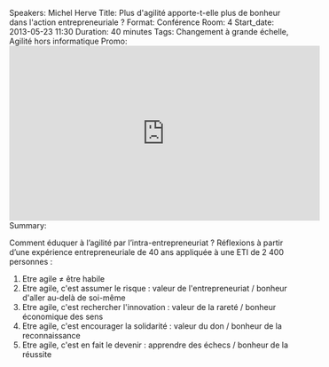 Speakers: Michel Herve
Title: Plus d'agilité apporte-t-elle plus de bonheur dans l'action entrepreneuriale ?
Format: Conférence
Room: 4
Start_date: 2013-05-23 11:30
Duration: 40 minutes
Tags: Changement à grande échelle, Agilité hors informatique
Promo: <iframe width="560" height="315" src="http://www.youtube.com/embed/vvIqqE5lrjU" frameborder="0" allowfullscreen></iframe>
Summary:

Comment éduquer à l’agilité par l’intra-entrepreneuriat ?
Réflexions à partir d’une expérience entrepreneuriale de 40 ans appliquée à une ETI de 2&nbsp;400 personnes :

1. Etre agile &ne; être habile
2. Etre agile, c'est assumer le risque : valeur de l'entrepreneuriat / bonheur d'aller au-delà de soi-même
3. Etre agile, c'est rechercher l'innovation : valeur de la rareté / bonheur économique des sens
4. Etre agile, c'est encourager la solidarité : valeur du don / bonheur de la reconnaissance
5. Etre agile, c'est en fait le devenir : apprendre des échecs / bonheur de la réussite
